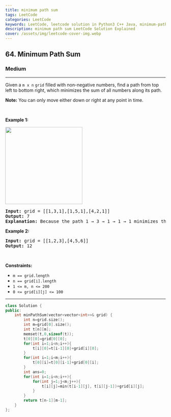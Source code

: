 ```yaml
---
title: minimum path sum
tags: LeetCode
categories: LeetCode
keywords: LeetCode, leetcode solution in Python3 C++ Java, minimum-path-sum solution
description: minimum path sum LeetCode Solution Explained
cover: /assets/img/leetcode-cover-img.webp
---
```



<h2>64. Minimum Path Sum</h2><h3>Medium</h3><hr><div><p>Given a <code>m x n</code> <code>grid</code> filled with non-negative numbers, find a path from top left to bottom right, which minimizes the sum of all numbers along its path.</p>

<p><strong>Note:</strong> You can only move either down or right at any point in time.</p>

<p>&nbsp;</p>
<p><strong>Example 1:</strong></p>
<img alt="" src="https://assets.leetcode.com/uploads/2020/11/05/minpath.jpg" style="width: 242px; height: 242px;">
<pre><strong>Input:</strong> grid = [[1,3,1],[1,5,1],[4,2,1]]
<strong>Output:</strong> 7
<strong>Explanation:</strong> Because the path 1 → 3 → 1 → 1 → 1 minimizes the sum.
</pre>

<p><strong>Example 2:</strong></p>

<pre><strong>Input:</strong> grid = [[1,2,3],[4,5,6]]
<strong>Output:</strong> 12
</pre>

<p>&nbsp;</p>
<p><strong>Constraints:</strong></p>

<ul>
	<li><code>m == grid.length</code></li>
	<li><code>n == grid[i].length</code></li>
	<li><code>1 &lt;= m, n &lt;= 200</code></li>
	<li><code>0 &lt;= grid[i][j] &lt;= 100</code></li>
</ul>
</div>

---




```cpp
class Solution {
public:
    int minPathSum(vector<vector<int>>& grid) {
        int n=grid.size();
        int m=grid[0].size();
        int t[n][m];
        memset(t,0,sizeof(t));
        t[0][0]=grid[0][0];
        for(int i=1;i<n;i++){
            t[i][0]=t[i-1][0]+grid[i][0];
        }
        for(int i=1;i<m;i++){
            t[0][i]=t[0][i-1]+grid[0][i];
        }
        int ans=0;
        for(int i=1;i<n;i++){
            for(int j=1;j<m;j++){
                t[i][j]=min(t[i-1][j], t[i][j-1])+grid[i][j];
            }
        }
        return t[n-1][m-1];
    }
};
```
